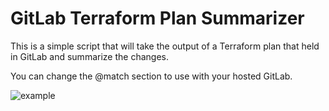 # GitLab Terraform Plan Summarizer

This is a simple script that will take the output of a Terraform plan that held in GitLab and summarize the changes.

You can change the @match section to use with your hosted GitLab.

![example](https://user-images.githubusercontent.com/19489724/208902645-9035d3a4-0301-4e03-afaf-d8f183a9da52.PNG)
